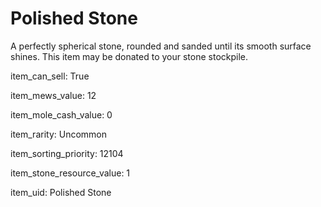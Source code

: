# Polished Stone

A perfectly spherical stone, rounded and sanded until its smooth surface shines. This item may be donated to your stone stockpile.

item_can_sell: True

item_mews_value: 12

item_mole_cash_value: 0

item_rarity: Uncommon

item_sorting_priority: 12104

item_stone_resource_value: 1

item_uid: Polished Stone